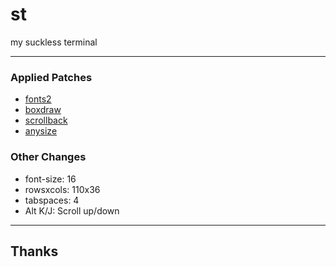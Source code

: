 # st
my suckless terminal

---
### Applied Patches
- [fonts2](https://st.suckless.org/patches/font2/st-font2-0.8.5.diff)
- [boxdraw](https://st.suckless.org/patches/boxdraw/st-boxdraw_v2-0.8.5.diff)
- [scrollback](https://st.suckless.org/patches/scrollback/st-scrollback-0.8.5.diff)
- [anysize](https://st.suckless.org/patches/anysize/st-anysize-0.8.4.diff)

### Other Changes
- font-size: 16
- rowsxcols: 110x36
- tabspaces: 4
- Alt K/J: Scroll up/down

---
## Thanks
